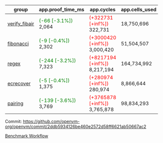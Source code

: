 | group | app.proof_time_ms | app.cycles | app.cells_used | leaf.proof_time_ms | leaf.cycles | leaf.cells_used |
| -- | -- | -- | -- | -- | -- | -- |
| [verify_fibair](https://github.com/openvm-org/openvm/blob/benchmark-results/benchmarks-pr/1982/verify_fibair-2ddb5934126be460e2572d58ff6621ab50667ac2.md) |<span style='color: green'>(-66 [-3.1%])</span> 2,064 | <span style='color: red'>(+322731 [+inf%])</span> 322,731 |  18,750,696 |- | - | - |
| [fibonacci](https://github.com/openvm-org/openvm/blob/benchmark-results/benchmarks-pr/1982/fibonacci-2ddb5934126be460e2572d58ff6621ab50667ac2.md) |<span style='color: green'>(-9 [-0.4%])</span> 2,302 | <span style='color: red'>(+3000420 [+inf%])</span> 3,000,420 |  51,504,507 |- | - | - |
| [regex](https://github.com/openvm-org/openvm/blob/benchmark-results/benchmarks-pr/1982/regex-2ddb5934126be460e2572d58ff6621ab50667ac2.md) |<span style='color: green'>(-244 [-3.2%])</span> 7,323 | <span style='color: red'>(+8217194 [+inf%])</span> 8,217,194 |  164,734,992 |- | - | - |
| [ecrecover](https://github.com/openvm-org/openvm/blob/benchmark-results/benchmarks-pr/1982/ecrecover-2ddb5934126be460e2572d58ff6621ab50667ac2.md) |<span style='color: green'>(-5 [-0.4%])</span> 1,375 | <span style='color: red'>(+280974 [+inf%])</span> 280,974 |  8,866,644 |- | - | - |
| [pairing](https://github.com/openvm-org/openvm/blob/benchmark-results/benchmarks-pr/1982/pairing-2ddb5934126be460e2572d58ff6621ab50667ac2.md) |<span style='color: green'>(-139 [-3.6%])</span> 3,769 | <span style='color: red'>(+3765878 [+inf%])</span> 3,765,878 |  98,834,293 |- | - | - |


Commit: https://github.com/openvm-org/openvm/commit/2ddb5934126be460e2572d58ff6621ab50667ac2

[Benchmark Workflow](https://github.com/openvm-org/openvm/actions/runs/17003883949)
